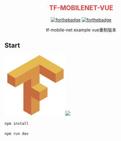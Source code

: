 <div align="center">
<h2 style="color: #dd3f3c">TF-MOBILENET-VUE</h3>

[![forthebadge](https://forthebadge.com/images/badges/made-with-vue.svg)](https://forthebadge.com)
[![forthebadge](https://forthebadge.com/images/badges/built-by-codebabes.svg)](https://forthebadge.com)

<p>tf-mobile-net example vue重制版本</p>
</div>

## Start

<img src="https://raw.githubusercontent.com/JiangWeixian/tf-mobilenet-vue/webpack-stage-young/build/logo.png" style="width: 100"/><img src="https://vuejs.org/images/logo.png" style="width: 100"/>

```bash
npm install

npm run dev
```
